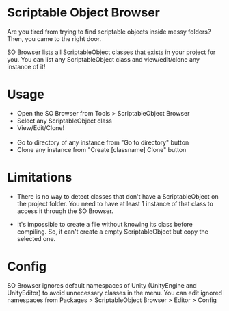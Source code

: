 # Scriptable Object Browser
Are you tired from trying to find scriptable objects inside messy folders?
Then, you came to the right door.

SO Browser lists all ScriptableObject classes that exists in your project for you.
You can list any ScriptableObject class and view/edit/clone any instance of it!

# Usage
- Open the SO Browser from Tools > ScriptableObject Browser
- Select any ScriptableObject class
- View/Edit/Clone!
<br></br>
- Go to directory of any instance from "Go to directory" button
- Clone any instance from "Create [classname] Clone" button

# Limitations
- There is no way to detect classes that don't have a ScriptableObject on the project folder.
You need to have at least 1 instance of that class to access it through the SO Browser.

- It's impossible to create a file without knowing its class before compiling.
So, it can't create a empty ScriptableObject but copy the selected one.

# Config

SO Browser ignores default namespaces of Unity (UnityEngine and UnityEditor) to avoid unnecessary classes in the menu.
You can edit ignored namespaces from Packages > ScriptableObject Browser > Editor > Config
